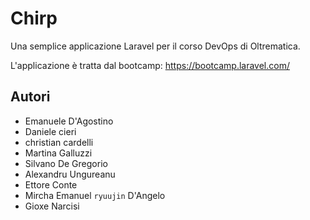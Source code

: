 # Chirp

Una semplice applicazione Laravel per il corso DevOps di Oltrematica.

L'applicazione è tratta dal bootcamp: https://bootcamp.laravel.com/

## Autori
- Emanuele D'Agostino
- Daniele cieri
- christian cardelli
- Martina Galluzzi
- Silvano De Gregorio
- Alexandru Ungureanu
- Ettore Conte
- Mircha Emanuel `ryuujin` D'Angelo
- Gioxe Narcisi